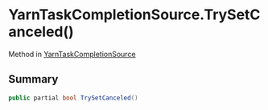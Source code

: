 # YarnTaskCompletionSource.TrySetCanceled()

Method in [YarnTaskCompletionSource](/docs/api/csharp/yarn.unity.yarntaskcompletionsource-1.md)

## Summary



```csharp
public partial bool TrySetCanceled()
```

